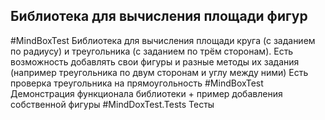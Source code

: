## Библиотека для вычисления площади фигур
#MindBoxTest
Библиотека для вычисления  площади круга (с заданием по радиусу) и треугольника (с заданием по трём сторонам).
Есть возможность добавлять свои фигуры и разные методы их задания (например треугольника по двум сторонам и углу между ними)
Есть проверка треугольника на прямоугольность
#MindBoxTest
Демонстрация функционала библиотеки + пример добавления собственной фигуры
#MindDoxTest.Tests
Тесты

